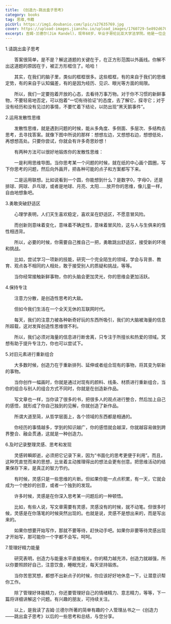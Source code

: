 ```yaml
---
title: 《创造力-跳出盒子思考》
category: books
tag: 思维,书籍
picUrl: https://img1.doubanio.com/lpic/s27635769.jpg
cover: https://upload-images.jianshu.io/upload_images/1760729-5e892d6707b4d87b.jpg?imageMogr2/auto-orient/strip|imageView2/2/w/850/format/webp
excerpt: 吉姆·兰德尔(Jim Randel)，现年60岁，毕业于哥伦比亚大学法学院。他是一位企业家——购买和销售商业地产，同时拓展新业务。作为一名致力于投资和企业家精神领域的讲演者，兰德尔已经在全美许多场馆作过演讲.其中包括哈佛大学和纽约大学商学院。兰德尔学习和研究成功这一主题长达30年之久。除了阅读所有他能找到的有关这一主题的资料以外，他还不厌其烦地向成功人士请_教_.了解他们的成功之道(直到他们找理由回绝)。因此，这本书的结论是多年研究、个人试验和向他人学习的结果。兰德尔得出的结论是：成功的秘密就是欲望、努力、钻研、决心和坚持…而这些都需要毅力和自律能力。兰德尔相信，如果你愿意付出代价，一切都是可能的。
---
```


1.请跳出盒子思考

　　答案很简单，是不是？解这道题的关键在于，在正方形范围以外画线。你解不出这道题的原因在于，被正方形框住了。哈哈！

　　其实，在我们的脑子里，类似的框框很多。这些框框，有的来自于我们的思维定势，有的来自于认知偏差，有的是因为经历、见识、眼光等方面的局限。

　　所以，我们一定要抱着开放的心态，去看待万事万物。对于你不习惯的新鲜事物，不要轻易地否定，可以抱着“一切有待验证”的态度，去了解它，探寻它；对于没有经历和没有见过的事情，不要忙着下结论，以防出现“黑天鹅事件”。

2.运用发散性思维

　　发散性思维，就是遇到问题的时候，能从多角度、多侧面、多层次、多结构去思考，去寻找答案。就像下图中所说的那样：想想左边，又想想右边，想想低处，再想想高处。只要你尝试，你就会有许多奇思妙想！

　　有两种方法可以很好地锻炼你的发散性思维：

　　一是利用思维导图。当你思考某一个问题的时候，就在纸的中心画个圆圈，写下你思考的问题，然后向外画开，把各种可能的点子和方案都写下来。

　　二是运用联想。比如说看到一个圆，你能想到什么？是数字0，字母O，还是排球、网球、乒乓球，或者是地球、月亮、太阳……放开你的思维，像儿童一样，自由地想象吧。

3.勇敢突破舒适区

　　心理学表明，人们天生喜欢稳定，喜欢呆在舒适区，不愿意冒风险。

　　而创新则意味着变化，意味着不确定性，意味着冒风险，这与人与生俱来的惰性相违背。

　　所以，必要的时候，你需要自己推自己一把，勇敢跳出舒适区，接受新的环境和挑战。

　　比如，尝试学习一项新的技能，研究一个完全陌生的领域，学会与背景、教育、观点各不相同的人相处，敢于接受别人的质疑和挑战，等等。

　　当你经常接触新鲜事物，你的头脑会更加灵光，你的思维会更加活跃。

4.保持专注

　　注意力分散，是创造性思考的大敌。

　　但如今我们生活在一个全天无休的互联网时代。

　　每天，我们的注意力被各种新奇好玩的东西所吸引，我们的大脑被海量的信息所超载，这对发挥创造性思维很不利。

　　所以，我们必须对海量的信息进行断舍离，只专注于所擅长和热爱的领域。冥想有助于提升专注力，你也可以尝试下。

5.对旧元素进行重新组合

　　大多数时候，创造力在于重新排列、延伸或者组合现有的事物，将其变为崭新的事物。

　　当你创作一幅画时，你就是通过对现有的颜料、线条、材质进行重新组合，当你的组合与别人的组合方式不同时，你就是在创造新作品。

　　写文章也一样，当你读了很多的书，把很多人的观点进行整合，然后加上自己的感悟，就形成了你自己独到的见解，你就创造了新作品。

　　所谓大道至简，从哲学层面上，各个领域的东西都是相通的。

　　你经历的事情越多，学到的知识越广，你的感悟就会越深，你就越容易做到跨界整合、融会贯通，这就是一种创造力。

6.及时记录整理灵感、思考和发现

　　灵感转瞬即逝，必须把它记录下来，因为“书面化的思考更便于利用”。而且，这种凭直觉而来的思想，比坐着主动推理得出的想法会更有创意。把思维活动的结果保存下来，是真正的智力节约。

　　有时候，灵感只是一些思维的片断。但如果你能一点点积累，有一天，它就会成为一个绝妙的创意，或者一个独到的发现。

　　许多时候，灵感是在你深入思考某一问题后的一种顿悟。

　　比如，有些人说，写文章需要有灵感，灵感没有的时候，就不动笔。但很多时候，灵感是在你落笔的时候突然出现的。也就是说，灵感不是想出来的，而是写出来的。

　　如果你想要开始写作，那就不要等待，赶快动手吧。如果你非要等待灵感出现才开始写，那可能你一个字都不会写。呵呵。

7.管理好精力能量

　　研究表明，创造力与能量水平直接相关。你的精力越充沛，创造力就越强，所以你要照顾好自己，注意饮食，睡眠充足，每天坚持锻炼。

　　当你苦思冥想，都想不出新点子的时候，你应该好好地休息一下，让潜意识帮你工作。

　　除了管理好体能精力，你还要管理好自己的情绪精力、意志精力，等等，下一篇将详细讲解这个问题。有兴趣的朋友，可持续关注。


　　以上，是我读了吉姆·兰德尔所著的简单有趣的个人管理丛书之一《创造力——跳出盒子思考》以后的一些思考和总结，与您分享。